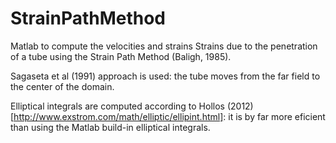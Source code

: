 # StrainPathMethod
Matlab to compute the velocities and strains Strains due to the penetration of a tube using the Strain Path Method (Baligh, 1985).

Sagaseta et al (1991) approach is used: the tube moves from the far field to the center of the domain.

Elliptical integrals are computed according to Hollos (2012) [http://www.exstrom.com/math/elliptic/ellipint.html]: it is by far more eficient than using the Matlab build-in elliptical integrals.


